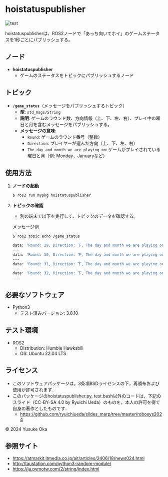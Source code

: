 # hoistatuspublisher
![test](https://github.com/okayusuke0517/mypkg/actions/workflows/test.yml/badge.svg)

hoistatuspublisherは、ROS2ノードで「あっち向いてホイ」のゲームステータスを1秒ごとにパブリッシュする。

## ノード

- **hoistatuspublisher**
  - ゲームのステータスをトピックにパブリッシュするノード

## トピック

- **`/game_status`**（メッセージをパブリッシュするトピック）
  - **型**: `std_msgs/String`
  - **説明**: ゲームのラウンド数、方向情報（上、下、左、右）、プレイ中の曜日と月を含むメッセージをパブリッシュする。
  - **メッセージの意味**:
    - `Round`: ゲームのラウンド番号（整数）
    - `Direction`: プレイヤーが選んだ方向（上、下、左、右）
    - `The day and month we are playing on`: ゲームがプレイされている曜日と月（例: Monday、Januaryなど）

 
## 使用方法

1. **ノードの起動**
   ```bash
   $ ros2 run mypkg hoistatuspublisher
   ```

2. **トピックの確認**
   - 別の端末で以下を実行して、トピックのデータを確認する。
   
   メッセージ例
   ```bash
   $ ros2 topic echo /game_status

   data: 'Round: 29, Direction: 下, The day and month we are playing on: Wednesday, January'
   ---
   data: 'Round: 30, Direction: 下, The day and month we are playing on: Wednesday, January'
   ---
   data: 'Round: 31, Direction: 下, The day and month we are playing on: Wednesday, January'
   ---
   data: 'Round: 32, Direction: 下, The day and month we are playing on: Wednesday, January'
   ---
   ```

## 必要なソフトウェア

- Python3
  - テスト済みバージョン: 3.8.10
 
## テスト環境

- ROS2
  - Distribution: Humble Hawksbill
  - OS: Ubuntu 22.04 LTS

## ライセンス

* このソフトウェアパッケージは，3条項BSDライセンスの下，再頒布および使用が許可されます．
* このパッケージのhoistatuspublisher.py, test.bash以外のコードは，下記のスライド（CC-BY-SA 4.0 by Ryuichi Ueda）のものを，本人の許可を得て自身の著作としたものです．
    - https://github.com/ryuichiueda/slides_marp/tree/master/robosys2024

© 2024 Yusuke Oka

## 参照サイト

- https://atmarkit.itmedia.co.jp/ait/articles/2406/18/news024.html
- http://taustation.com/python3-random-module/
- https://ja.pymotw.com/2/string/index.html

